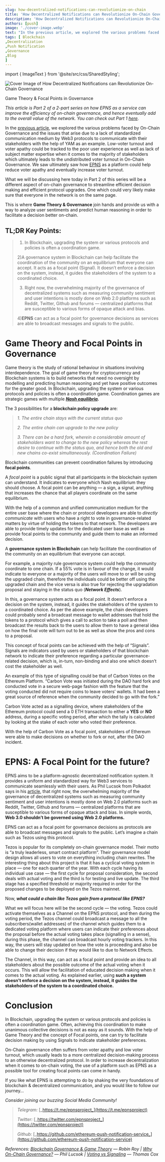 ```yaml
---
slug: how-decentralized-notifications-can-revolutionize-on-chain
title: 'How Decentralized Notifications can Revolutionize On-Chain Governance (Part II)'
description: 'How Decentralized Notifications can Revolutionize On-Chain Governance (Part II)'
authors: [push]
image: './cover-image.webp'
text: "In the previous article, we explored the various problems faced by On-Chain Governance and the issues that arise due to a lack of standardized communication medium by Web3 protocols to communicate with their stakeholders with the help of YAM as an example"
tags: [ Blockchain
,Decentralization
,Push Notification
,Governance
,Blog
]
---
```

import { ImageText } from '@site/src/css/SharedStyling';

![Cover Image of How Decentralized Notifications can Revolutionize On-Chain Governance](./cover-image.webp)

<!--truncate-->

Game Theory & Focal Points in Governance

_This article is Part 2 of a 2-part series on how EPNS as a service can improve the efficiency of on-chain governance, and hence eventually add to the overall value of the network. You can check out Part 1_ [_here_](https://medium.com/ethereum-push-notification-service/how-decentralised-notifications-can-revolutionize-on-chain-governance-part-i-ff09e7465279)_._

In the [previous article](https://medium.com/ethereum-push-notification-service/how-decentralised-notifications-can-revolutionize-on-chain-governance-part-i-ff09e7465279), we explored the various problems faced by On-Chain Governance and the issues that arise due to a lack of standardized communication medium by Web3 protocols to communicate with their stakeholders with the help of YAM as an example. Low-voter turnout and voter apathy could be tracked to the poor user experience as well as lack of subject matter expertise when it comes to the majority of stakeholders which ultimately leads to the undistributed voter turnout in On-Chain Governance. We saw ultimately saw how [EPNS](https://epns.io) as a platform could help reduce voter apathy and eventually increase voter turnout.

What we will be discussing here today in Part 2 of this series will be a different aspect of on-chain governance to streamline efficient decision making and efficient protocol upgrades. One which could very likely make sure that everyone in the network is on the same page.

This is where **Game Theory & Governance** join hands and provide us with a way to analyze user sentiments and predict human reasoning in order to facilitate a decision better on-chain.

TL;DR Key Points:
-----------------

> 1) In Blockchain, upgrading the system or various protocols and policies is often a coordination game.
> 
> 2)A governance system in Blockchain can help facilitate the coordination of the community on an equilibrium that everyone can accept. It acts as a focal point (Signal). It doesn’t enforce a decision on the system, instead, it guides the stakeholders of the system to a coordinated choice.
> 
> 3) Right now, the overwhelming majority of the governance of decentralized systems such as measuring community sentiment and user intentions is mostly done on Web 2.0 platforms such as Reddit, Twitter, Github and forums — centralized platforms that are susceptible to various forms of opaque attack and bias.
> 
> 4)**EPNS** can act as a focal point for governance decisions as services are able to broadcast messages and signals to the public.

**Game Theory and Focal Points in Governance**
==============================================

Game theory is the study of rational behaviour in situations involving interdependence. The goal of game theory for cryptocurrency and Blockchain systems is to build networks that need no oversight by modelling and predicting human reasoning and yet have positive outcomes for the greater good. In Blockchain, upgrading the system or various protocols and policies is often a coordination game. Coordination games are strategic games with multiple [**_Nash equilibria_**](https://medium.com/@robin.rrt123/blockchain-governance-game-theory-2bd28e6513e3)**_._**

The 3 possibilities for a **blockchain policy upgrade** are:

> _1\. The entire chain stays with the current status quo_
> 
> _2\. The entire chain can upgrade to the new policy_
> 
> _3\. There can be a hard fork, wherein a considerable amount of stakeholders want to change to the new policy whereas the rest desire to continue with the status quo, and hence both the old and new chains co-exist simultaneously. (Coordination Failure)_

Blockchain communities can prevent coordination failures by introducing **focal points**.

A _focal point_ is a public signal that all participants in the blockchain system can understand. It indicates to everyone which Nash equilibrium they should choose. A focal point can be anything — a sign, a signal, anything that increases the chance that all players coordinate on the same equilibrium.

With the help of a common and unified communication medium for the entire user base where the chain or protocol developers are able to _directly communicate_ with users who have a right to vote in governance-related matters by virtue of holding the tokens to that network. The developers are able to provide timely updates for the dedicated user base as well as provide focal points to the community and guide them to make an informed decision.

A **governance system in Blockchain** can help facilitate the coordination of the community on an equilibrium that everyone can accept.

For example, a majority rule governance system could help the community coordinate to one chain. If a 55% vote is in favour of the change, it would indicate to everyone or a majority of the users will move to or will be using the upgraded chain, therefore the individuals could be better off using the upgraded chain and the vice versa is also true for rejecting the upgradation proposal and staying in the status quo (**_Network Effects_**).

In this, a governance system acts as a focal point. It doesn’t enforce a decision on the system, instead, it guides the stakeholders of the system to a coordinated choice. As per the above example, the chain developers could probably send a broadcast message to wallet addresses that hold the tokens to a protocol which gives a call to action to take a poll and then broadcast the results back to the users to allow them to have a general idea on how the final vote will turn out to be as well as show the pros and cons to a proposal.

This concept of focal points can be achieved with the help of “Signals”. Signals are indicators used by users or stakeholders of that blockchain network to indicate their preference regarding a particular governance-related decision, which is, in-turn, non-binding and also one which doesn’t cost the stakeholder as well.

An example of this type of signalling could be that of Carbon Votes on the Ethereum Platform. “Carbon Vote was initiated during the DAO hard fork and conducted vote in a secure web-page fashion with the feature that the voting conducted did not require coins to leave voters’ wallets. It had been a great source of reference when the community decided to go with the fork.”

Carbon Vote acted as a signalling device, where stakeholders of the Ethereum protocol could send a 0 ETH transaction to either a **YES** or **NO** address, during a specific voting period, after which the tally is calculated by looking at the stake of each voter who voted their preference.

With the help of Carbon Vote as a focal point, stakeholders of Ethereum were able to make decisions on whether to fork or not, after the DAO incident.

**EPNS: A Focal Point for the future?**
=======================================

EPNS aims to be a platform-agnostic decentralized notification system. It provides a uniform and standardized way for Web3 services to communicate seamlessly with their users. As Phil Lucsok from Polkadot says in his [article](https://medium.com/polkadot-network/why-on-chain-governance-82ecf28f314c), that right now, the overwhelming majority of the governance of decentralized systems such as measuring community sentiment and user intentions is mostly done on Web 2.0 platforms such as Reddit, Twitter, Github and forums — centralized platforms that are susceptible to various forms of opaque attack and bias. In simple words, **Web 3.0 shouldn’t be governed using Web 2.0 platforms.**

EPNS can act as a focal point for governance decisions as protocols are able to broadcast messages and signals to the public. Let’s imagine a chain such as Tezos using this protocol.

Tezos is popular for its completely on-chain governance model. Their motto is “a truly leaderless, smart contract platform”. Their governance model design allows all users to vote on everything including chain rewrites. The interesting thing about this project is that it has a cyclical voting system in place — one for each quarter of the year. With each cycle having its individual use case — the first cycle for proposal consideration, the second deals with actual voting and the third is for testing and live update. The third stage has a specified threshold or majority required in order for the proposed changes to be deployed on the Tezos mainnet.

Now, **_what could a chain like Tezos gain from a protocol like EPNS?_**

What we will focus here will be the second cycle — the voting. Tezos could activate themselves as a Channel on the EPNS protocol, and then during the voting period, the Tezos channel could broadcast a message to all the subscribers(wallet addresses) of the channel which guides them to a dedicated voting platform where users can indicate their preferences about the proposal before the actual voting takes place (signalling in a sense), during this phase, the channel can broadcast hourly voting trackers. In this way, the users will stay updated on how the vote is proceeding and also be able to change their decision if they would like to due to Network Effects.

The Channel, in this way, can act as a focal point and provide an idea to all stakeholders about the possible outcome of the actual voting when it occurs. This will allow the facilitation of educated decision making when it comes to the actual voting. As explained earlier, using **such a system doesn’t enforce a decision on the system, instead, it guides the stakeholders of the system to a coordinated choice.**

**Conclusion**
==============

In Blockchain, upgrading the system or various protocols and policies is often a coordination game. Often, achieving this coordination to make unanimous collective decisions is not as easy as it sounds. With the help of Game Theory and the concept of Focal points, one can try to facilitate decision making by using Signals to indicate stakeholder preferences.

On-Chain governance often suffers from voter apathy and low voter turnout, which usually leads to a more centralized decision-making process to an otherwise decentralized protocol. In order to increase decentralization when it comes to on-chain voting, the use of a platform such as EPNS as a possible tool for creating focal points can come in handy.

If you like what EPNS is attempting to do by shaking the very foundations of blockchain & decentralized communication, and you would like to follow our journey…

_Consider joining our buzzing Social Media Community!_

> _Telegram:_ [_https://t.me/epnsproject_](https://t.me/epnsproject)
> 
> _Twitter:_ [_https://twitter.com/epnsproject_](https://twitter.com/epnsproject)
> 
> _Github:_ [_https://github.com/ethereum-push-notification-service_](https://github.com/ethereum-push-notification-service)

_References:_ [_Blockchain Governance & Game Theory_](https://medium.com/@robin.rrt123/blockchain-governance-game-theory-2bd28e6513e3) _— Robin Roy |_ [_Why On-Chain Governance?_](https://medium.com/polkadot-network/why-on-chain-governance-82ecf28f314c) _— Phil Lucsok |_ [_Voting vs Signaling_](https://medium.com/strongblock-consulting/voting-vs-signaling-in-blockchain-governance-24ddacdaab9d) _— Thomas Cox_
